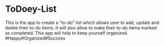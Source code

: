 # ToDoey-List

This is the app to create a "to-do" list which allows user to add, update and delete their to-do items. It will also allow to make their to-do items marked as completed. This app will help to keep yourself organized. 
#Happy#Organized#Success
